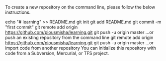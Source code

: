 To create a new repository on the command line, please follow the below instructions.

echo "# learning" >> README.md
git init
git add README.md
git commit -m "first commit"
git remote add origin https://github.com/piousmisha/learning.git
git push -u origin master
…or push an existing repository from the command line
git remote add origin https://github.com/piousmisha/learning.git
git push -u origin master
…or import code from another repository
You can initialize this repository with code from a Subversion, Mercurial, or TFS project.
